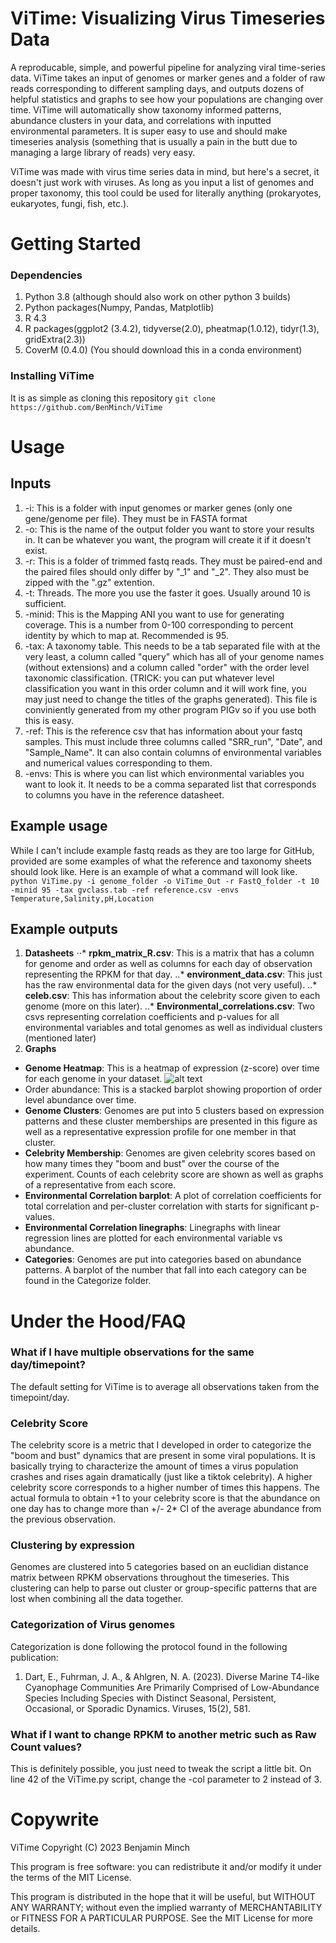 # ViTime: Visualizing Virus Timeseries Data
A reproducable, simple, and powerful pipeline for analyzing viral time-series data. ViTime takes an input of genomes or marker genes and a folder of raw reads corresponding to different sampling days, and outputs dozens of helpful statistics and graphs to see how your populations are changing over time. ViTime will automatically show taxonomy informed patterns, abundance clusters in your data, and correlations with inputted environmental parameters. It is super easy to use and should make timeseries analysis (something that is usually a pain in the butt due to managing a large library of reads) very easy. 

ViTime was made with virus time series data in mind, but here's a secret, it doesn't just work with viruses. As long as you input a list of genomes and proper taxonomy, this tool could be used for literally anything (prokaryotes, eukaryotes, fungi, fish, etc.). 

# Getting Started

### Dependencies
1. Python 3.8  (although should also work on other python 3 builds)
2. Python packages(Numpy, Pandas, Matplotlib)
3. R 4.3
4. R packages(ggplot2 (3.4.2), tidyverse(2.0), pheatmap(1.0.12), tidyr(1.3), gridExtra(2.3))
5. CoverM (0.4.0) (You should download this in a conda environment)

### Installing ViTime

It is as simple as cloning this repository
`git clone https://github.com/BenMinch/ViTime`

# Usage

## Inputs
1. -i: This is a folder with input genomes or marker genes (only one gene/genome per file). They must be in FASTA format
2. -o: This is the name of the output folder you want to store your results in. It can be whatever you want, the program will create it if it doesn't exist.
3. -r: This is a folder of trimmed fastq reads. They must be paired-end and the paired files should only differ by "_1" and "_2". They also must be zipped with the ".gz" extention.
4. -t: Threads. The more you use the faster it goes. Usually around 10 is sufficient.
5. -minid: This is the Mapping ANI you want to use for generating coverage. This is a number from 0-100 corresponding to percent identity by which to map at. Recommended is 95.
6. -tax: A taxonomy table. This needs to be a tab separated file with at the very least, a column called "query" which has all of your genome names (without extensions) and a column called "order" with the order level taxonomic classification. (TRICK: you can put whatever level classification you want in this order column and it will work fine, you may just need to change the titles of the graphs generated). This file is conviniently generated from my other program PIGv so if you use both this is easy. 
7. -ref: This is the reference csv that has information about your fastq samples. This must include three columns called "SRR_run", "Date", and "Sample_Name". It can also contain columns of environmental variables and numerical values corresponding to them. 
8. -envs: This is where you can list which environmental variables you want to look it. It needs to be a comma separated list that corresponds to columns you have in the reference datasheet.

## Example usage
While I can't include example fastq reads as they are too large for GitHub, provided are some examples of what the reference and taxonomy sheets should look like. Here is an example of what a command will look like.
`python ViTime.py -i genome_folder -o ViTime_Out -r FastQ_folder -t 10 -minid 95 -tax gvclass.tab -ref reference.csv -envs Temperature,Salinity,pH,Location`

## Example outputs
1. **Datasheets**
⋅⋅* **rpkm_matrix_R.csv**: This is a matrix that has a column for genome and order as well as columns for each day of observation representing the RPKM for that day.
..* **environment_data.csv**: This just has the raw environmental data for the given days (not very useful).
..* **celeb.csv**: This has information about the celebrity score given to each genome (more on this later).
..* **Environmental_correlations.csv**: Two csvs representing correlation coefficients and p-values for all environmental variables and total genomes as well as individual clusters (mentioned later)
2. **Graphs**
* **Genome Heatmap**: This is a heatmap of expression (z-score) over time for each genome in your dataset.
![alt text](https://github.com/BenMinch/ViTime/tree/main/images)
* Order abundance: This is a stacked barplot showing proportion of order level abundance over time.
* **Genome Clusters**: Genomes are put into 5 clusters based on expression patterns and these cluster memberships are presented in this figure as well as a representative expression profile for one member in that cluster. 
* **Celebrity Membership**: Genomes are given celebrity scores based on how many times they "boom and bust" over the course of the experiment. Counts of each celebrity score are shown as well as graphs of a representative from each score. 
* **Environmental Correlation barplot**: A plot of correlation coefficients for total correlation and per-cluster correlation with starts for significant p-values. 
* **Environmental Correlation linegraphs**: Linegraphs with linear regression lines are plotted for each environmental variable vs abundance.
* **Categories**: Genomes are put into categories based on abundance patterns. A barplot of the number that fall into each category can be found in the Categorize folder.

# Under the Hood/FAQ

### What if I have multiple observations for the same day/timepoint?
The default setting for ViTime is to average all observations taken from the timepoint/day.

### Celebrity Score
The celebrity score is a metric that I developed in order to categorize the "boom and bust" dynamics that are present in some viral populations. It is basically trying to characterize the amount of times a virus population crashes and rises again dramatically (just like a tiktok celebrity). A higher celebrity score corresponds to a higher number of times this happens. The actual formula to obtain +1 to your celebrity score is that the abundance on one day has to change more than +/- 2* CI of the average abundance from the previous observation. 

### Clustering by expression
Genomes are clustered into 5 categories based on an euclidian distance matrix between RPKM observations throughout the timeseries. This clustering can help to parse out cluster or group-specific patterns that are lost when combining all the data together.

### Categorization of Virus genomes
Categorization is done following the protocol found in the following publication:

1. Dart, E., Fuhrman, J. A., & Ahlgren, N. A. (2023). Diverse Marine T4-like Cyanophage Communities Are Primarily Comprised of Low-Abundance Species Including Species with Distinct Seasonal, Persistent, Occasional, or Sporadic Dynamics. Viruses, 15(2), 581.

### What if I want to change RPKM to another metric such as Raw Count values?
This is definitely possible, you just need to tweak the script a little bit. On line 42 of the ViTime.py script, change the -col parameter to 2 instead of 3. 

# Copywrite
ViTime Copyright (C) 2023 Benjamin Minch

This program is free software: you can redistribute it and/or modify it under the terms of the MIT License.

This program is distributed in the hope that it will be useful, but WITHOUT ANY WARRANTY; without even the implied warranty of MERCHANTABILITY or FITNESS FOR A PARTICULAR PURPOSE. See the MIT License for more details.
